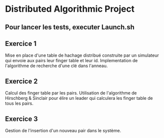# Distributed Algorithmic Project

## Pour lancer les tests, executer Launch.sh

## Exercice 1 

Mise en place d'une table de hachage distribué construite par un simulateur qui envoie aux pairs leur finger table et leur id.
Implementation de l'algorithme de recherche d'une clé dans l'anneau.

## Exercice 2

Calcul des finger table par les pairs.
Utilisation de l'algorithme de Hirschberg & Sinclair pour élire un leader qui calculera les finger table de tous les pairs.

## Exercice 3

Gestion de l'insertion d'un nouveau pair dans le système.
